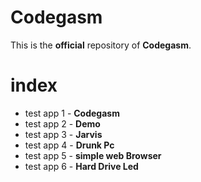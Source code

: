 # Codegasm

 This is the **official** repository of **Codegasm**.
 

# index

 * test app 1 - **Codegasm**
 * test app 2 - **Demo**
 * test app 3 - **Jarvis**
 * test app 4 - **Drunk Pc**
 * test app 5 - **simple web Browser**
 * test app 6 - **Hard Drive Led**
